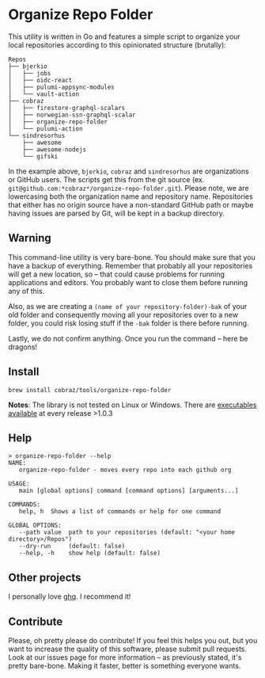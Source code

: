# Organize Repo Folder

This utility is written in Go and features a simple script to organize your local repositories according to this opinionated structure (brutally):

```shell
Repos
├── bjerkio
│   ├── jobs
│   ├── oidc-react
│   ├── pulumi-appsync-modules
│   └── vault-action
├── cobraz
│   ├── firestore-graphql-scalars
│   ├── norwegian-ssn-graphql-scalar
│   ├── organize-repo-folder
│   └── pulumi-action
└── sindresorhus
    ├── awesome
    ├── awesome-nodejs
    └── gifski
```

In the example above, `bjerkio`, `cobraz` and `sindresorhus` are organizations or GitHub users. The scripts get this from the git source (ex. `git@github.com:*cobraz*/organize-repo-folder.git`). Please note, we are lowercasing both the organization name and repository name. Repositories that either has no origin source have a non-standard GitHub path or maybe having issues are parsed by Git, will be kept in a backup directory.

## Warning

This command-line utility is very bare-bone. You should make sure that you have a backup of everything. Remember that probably all your repositories will get a new location, so – that
could cause problems for running applications and editors. You probably want to close them before running any of this.

Also, as we are creating a `(name of your repository-folder)-bak` of your old folder and consequently moving all your repositories over to a new folder, you could risk losing stuff if the `-bak` folder is there before running.

Lastly, we do not confirm anything. Once you run the command – here be dragons!

## Install

```shell
brew install cobraz/tools/organize-repo-folder
```

**Notes**: The library is not tested on Linux or Windows. There are [executables available](https://github.com/cobraz/organize-repo-folder/releases/latest) at every release >1.0.3

## Help

```shell
> organize-repo-folder --help
NAME:
   organize-repo-folder - moves every repo into each github org

USAGE:
   main [global options] command [command options] [arguments...]

COMMANDS:
   help, h  Shows a list of commands or help for one command

GLOBAL OPTIONS:
   --path value  path to your repositories (default: "<your home directory>/Repos")
   --dry-run     (default: false)
   --help, -h    show help (default: false)
```

## Other projects

I personally love [ghq](https://github.com/x-motemen/ghq). I recommend it!

## Contribute

Please, oh pretty please do contribute! If you feel this helps you out, but you want to increase the quality of this software, please submit pull requests. Look at our issues page for more information – as previously stated, it's pretty bare-bone. Making it faster, better is something everyone wants.
